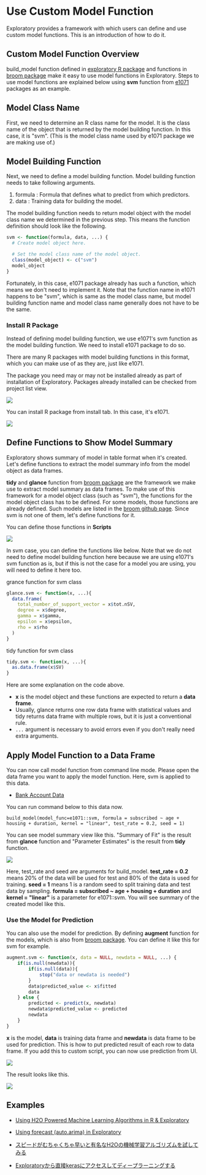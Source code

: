 # Use Custom Model Function

Exploratory provides a framework with which users can define and use custom model functions. This is an introduction of how to do it.

## Custom Model Function Overview

build_model function defined in [exploratory R package](https://github.com/exploratory-io/exploratory_func) and functions in [broom package](https://github.com/tidyverse/broom) make it easy to use model functions in Exploratory.
Steps to use model functions are explained below using **svm** function from [e1071](https://github.com/cran/e1071) packages as an example.

## Model Class Name
First, we need to determine an R class name for the model. It is the class name of the object that is returned by the model building function. In this case, it is "svm". (This is the model class name used by e1071 package we are making use of.)

## Model Building Function
Next, we need to define a model building function.
Model building function needs to take following arguments.

1. formula : Formula that defines what to predict from which predictors.
2. data : Training data for building the model.

The model building function needs to return model object with the model class name we determined in the previous step.
This means the function definition should look like the following.

``` r
svm <- function(formula, data, ...) {
  # Create model object here.

  # Set the model class name of the model object.
  class(model_object) <- c("svm")
  model_object
}
```

Fortunately, in this case, e1071 package already has such a function, which means we don't need to implement it.
Note that the function name in e1071 happens to be "svm", which is same as the model class name, but model building function name and model class name generally does not have to be the same.

### Install R Package

Instead of defining model building function, we use e1071's svm function as the model building function.
We need to install e1071 package to do so.

There are many R packages with model building functions in this format, which you can make use of as they are, just like e1071.

The package you need may or may not be installed already as part of installation of Exploratory. Packages already installed can be checked from project list view.

![](import/images/installed_packages.png)

You can install R package from install tab. In this case, it's e1071.

![](import/images/install_package.png)

## Define Functions to Show Model Summary

Exploratory shows summary of model in table format when it's created. Let's define functions to extract the model summary info from the model object as data frames.

**tidy** and **glance** function from [broom package](https://github.com/tidyverse/broom) are the framework we make use to extract model summary as data frames. To make use of this framework for a model object class (such as "svm"), the functions for the model object class has to be defined. For some models, those functions are already defined. Such models are listed in the [broom github page](https://github.com/tidyverse/broom). Since svm is not one of them, let's define functions for it.

You can define those functions in **Scripts**

![](import/images/define_tidiers.png)

In svm case, you can define the functions like below.
Note that we do not need to define model building function here because we are using e1071's svm function as is, but if this is not the case for a model you are using, you will need to define it here too.

grance function for svm class
``` r
glance.svm <- function(x, ...){
  data.frame(
    total_number_of_support_vector = x$tot.nSV,
    degree = x$degree,
    gamma = x$gamma,
    epsilon = x$epsilon,
    rho = x$rho
  )
}
```

tidy function for svm class
``` r
tidy.svm <- function(x, ...){
  as.data.frame(x$SV)
}
```

Here are some explanation on the code above.

- **x** is the model object and these functions are expected to return a **data frame**.
- Usually, glance returns one row data frame with statistical values and tidy returns data frame with multiple rows, but it is just a conventional rule.
- `...` argument is necessary to avoid errors even if you don't really need extra arguments.

## Apply Model Function to a Data Frame

You can now call model function from command line mode. Please open the data frame you want to apply the model function. Here, svm is applied to this data.
- [Bank Account Data](https://exploratory.io/data/yosuke/7797836164735084)

You can run command below to this data now.

```
build_model(model_func=e1071::svm, formula = subscribed ~ age + housing + duration, kernel = "linear", test_rate = 0.2, seed = 1)
```

You can see model summary view like this. "Summary of Fit" is the result from **glance** function and "Parameter Estimates" is the result from **tidy** function.

![](import/images/model_result.png)

Here, test_rate and seed are arguments for build_model. __test_rate = 0.2__ means 20% of the data will be used for test and 80% of the data is used for training. __seed = 1__ means 1 is a random seed to split training data and test data by sampling. __formula = subscribed ~ age + housing + duration__ and __kernel = "linear"__ is a parameter for e1071::svm. You will see summary of the created model like this.

### Use the Model for Prediction

You can also use the model for prediction. By defining **augment** function for the models, which is also from [broom package](https://github.com/tidyverse/broom). You can define it like this for svm for example.

``` r
augment.svm <- function(x, data = NULL, newdata = NULL, ...) {
    if(is.null(newdata)){
        if(is.null(data)){
            stop("data or newdata is needed")
        }
        data$predicted_value <- x$fitted   
        data
    } else {
        predicted <- predict(x, newdata)
        newdata$predicted_value <- predicted
        newdata
    }
}
```

**x** is the model, **data** is training data frame and **newdata** is data frame to be used for prediction. This is how to put predicted result of each row to data frame. If you add this to custom script, you can now use prediction from UI.

![](import/images/prediction_ui.png)

The result looks like this.

![](import/images/prediction_result.png)


## Examples

- [Using H2O Powered Machine Learning Algorithms in R & Exploratory](https://exploratory.io/note/exploratory/Using-H2O-Powered-Machine-Learning-Algorithms-in-R-Exploratory-Jcn4oyt6)
- [Using forecast (auto.arima) in Exploratory](https://exploratory.io/note/hideaki/4704304894566822)

- [スピードがむちゃくちゃ早いと有名なH2Oの機械学習アルゴリズムを試してみる](https://exploratory.io/note/exploratory/H2O-sHL2Huo3)
- [Exploratoryから直接kerasにアクセスしてディープラーニングする](https://exploratory.io/note/exploratory/Exploratory-keras-Ggd3oWB2)

